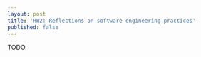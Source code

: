 ```yaml
---
layout: post
title: 'HW2: Reflections on software engineering practices'
published: false
---
```


TODO
